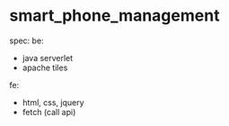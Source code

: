 # smart_phone_management
spec:
be:
- java serverlet
- apache tiles

fe:
- html, css, jquery
- fetch (call api)
